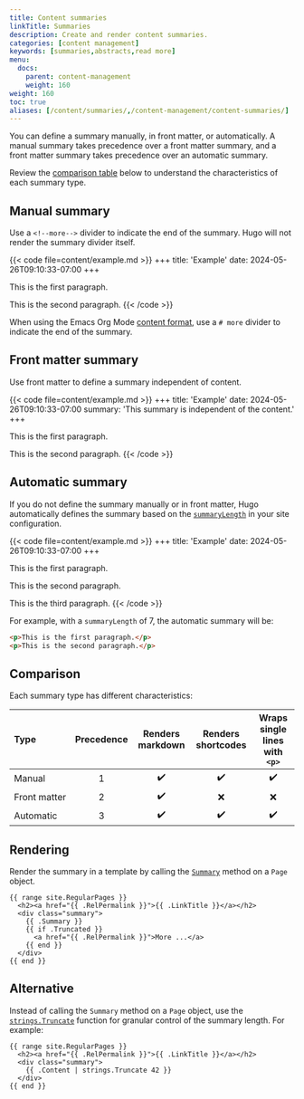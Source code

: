 ```yaml
---
title: Content summaries
linkTitle: Summaries
description: Create and render content summaries.
categories: [content management]
keywords: [summaries,abstracts,read more]
menu:
  docs:
    parent: content-management
    weight: 160
weight: 160
toc: true
aliases: [/content/summaries/,/content-management/content-summaries/]
---
```


<!-- Do not remove the manual summary divider below. -->
<!-- If you do, you will break its first literal usage on this page. -->

<!--more-->

You can define a summary manually, in front matter, or automatically. A manual summary takes precedence over a front matter summary, and a front matter summary takes precedence over an automatic summary.

Review the [comparison table](#comparison) below to understand the characteristics of each summary type.

## Manual summary

Use a `<!--more-->` divider to indicate the end of the summary. Hugo will not render the summary divider itself.

{{< code file=content/example.md >}}
+++
title: 'Example'
date: 2024-05-26T09:10:33-07:00
+++

This is the first paragraph.

<!--more-->

This is the second paragraph.
{{< /code >}}

When using the Emacs Org Mode [content format], use a `# more` divider to indicate the end of the summary.

[content format]: /content-management/formats/

## Front matter summary

Use front matter to define a summary independent of content.

{{< code file=content/example.md >}}
+++
title: 'Example'
date: 2024-05-26T09:10:33-07:00
summary: 'This summary is independent of the content.'
+++

This is the first paragraph.

This is the second paragraph.
{{< /code >}}

## Automatic summary

If you do not define the summary manually or in front matter, Hugo automatically defines the summary based on the [`summaryLength`] in your site configuration.

[`summaryLength`]: /getting-started/configuration/#summarylength

{{< code file=content/example.md >}}
+++
title: 'Example'
date: 2024-05-26T09:10:33-07:00
+++

This is the first paragraph.

This is the second paragraph.

This is the third paragraph.
{{< /code >}}

For example, with a `summaryLength` of 7, the automatic summary will be:

```html
<p>This is the first paragraph.</p>
<p>This is the second paragraph.</p>
```

## Comparison

Each summary type has different characteristics:

Type|Precedence|Renders markdown|Renders shortcodes|Wraps single lines with `<p>`
:--|:-:|:-:|:-:|:-:
Manual|1|:heavy_check_mark:|:heavy_check_mark:|:heavy_check_mark:
Front&nbsp;matter|2|:heavy_check_mark:|:x:|:x:
Automatic|3|:heavy_check_mark:|:heavy_check_mark:|:heavy_check_mark:

## Rendering

Render the summary in a template by calling the [`Summary`] method on a `Page` object.

[`Summary`]: /methods/page/summary

```go-html-template
{{ range site.RegularPages }}
  <h2><a href="{{ .RelPermalink }}">{{ .LinkTitle }}</a></h2>
  <div class="summary">
    {{ .Summary }}
    {{ if .Truncated }}
      <a href="{{ .RelPermalink }}">More ...</a>
    {{ end }}
  </div>
{{ end }}
```

## Alternative

Instead of calling the `Summary` method on a `Page` object, use the [`strings.Truncate`] function for granular control of the summary length. For example:

[`strings.Truncate`]: /functions/strings/truncate/

```go-html-template
{{ range site.RegularPages }}
  <h2><a href="{{ .RelPermalink }}">{{ .LinkTitle }}</a></h2>
  <div class="summary">
    {{ .Content | strings.Truncate 42 }}
  </div>
{{ end }}
```
